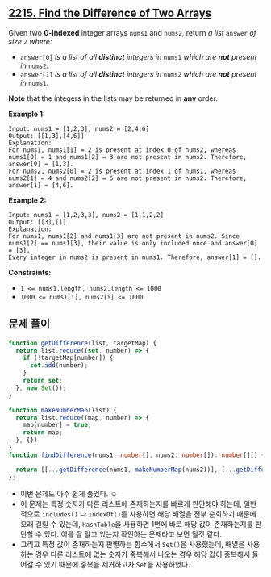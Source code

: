 ## **[2215. Find the Difference of Two Arrays](https://leetcode.com/problems/find-the-difference-of-two-arrays)**

Given two **0-indexed** integer arrays `nums1` and `nums2`, return *a list* `answer` *of size* `2` *where:*

- `answer[0]` *is a list of all **distinct** integers in* `nums1` *which are **not** present in* `nums2`*.*
- `answer[1]` *is a list of all **distinct** integers in* `nums2` *which are **not** present in* `nums1`.

**Note** that the integers in the lists may be returned in **any** order.

**Example 1:**

```
Input: nums1 = [1,2,3], nums2 = [2,4,6]
Output: [[1,3],[4,6]]
Explanation:
For nums1, nums1[1] = 2 is present at index 0 of nums2, whereas nums1[0] = 1 and nums1[2] = 3 are not present in nums2. Therefore, answer[0] = [1,3].
For nums2, nums2[0] = 2 is present at index 1 of nums1, whereas nums2[1] = 4 and nums2[2] = 6 are not present in nums2. Therefore, answer[1] = [4,6].
```

**Example 2:**

```
Input: nums1 = [1,2,3,3], nums2 = [1,1,2,2]
Output: [[3],[]]
Explanation:
For nums1, nums1[2] and nums1[3] are not present in nums2. Since nums1[2] == nums1[3], their value is only included once and answer[0] = [3].
Every integer in nums2 is present in nums1. Therefore, answer[1] = [].

```

**Constraints:**

- `1 <= nums1.length, nums2.length <= 1000`
- `1000 <= nums1[i], nums2[i] <= 1000`

## 문제 풀이

```typescript
function getDifference(list, targetMap) {
  return list.reduce((set, number) => {
    if (!targetMap[number]) {
      set.add(number);
    }
    return set;
  }, new Set());
}

function makeNumberMap(list) {
  return list.reduce((map, number) => {
    map[number] = true;
    return map;
  }, {})
}
function findDifference(nums1: number[], nums2: number[]): number[][] {

  return [[...getDifference(nums1, makeNumberMap(nums2))], [...getDifference(nums2, makeNumberMap(nums1))]];
};
```

- 이번 문제도 아주 쉽게 풀었다. ☺️
- 이 문제는 특정 숫자가 다른 리스트에 존재하는지를 빠르게 판단해야 하는데, 일반적으로 `includes()` 나 `indexOf()`를 사용하면 해당 배열을 전부 순회하기 때문에 오래 걸릴 수 있는데, `HashTable`을 사용하면 1번에 바로 해당 값이 존재하는지를 판단할 수 있다. 이를 잘 알고 있는지 확인하는 문제라고 보면 될것 같다.
- 그리고 특정 값이 존재하는지 판별하는 함수에서 `Set()`을 사용했는데, 배열을 사용하는 경우 다른 리스트에 없는 숫자가 중복해서 나오는 경우 해당 값이 중복해서 들어갈 수 있기 때문에 중복을 제거하고자 `Set`을 사용하였다.